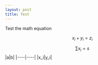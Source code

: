 ```yaml
---
layout: post
title: Test
---
```


Test the math equation

$$x_i+y_i=z_i$$

$$\sum x_i=s$$
|a|b|
|----|----|
|x_i|y_i|



